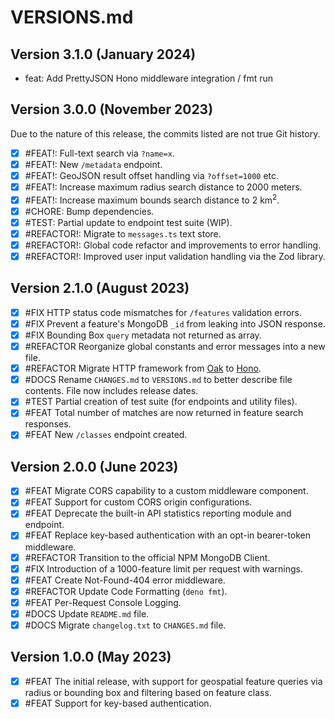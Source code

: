 # VERSIONS.md

## Version 3.1.0 (January 2024)
- feat: Add PrettyJSON Hono middleware integration / fmt run

## Version 3.0.0 (November 2023)
Due to the nature of this release, the commits listed are not true Git history.
- [X] #FEAT!: Full-text search via `?name=x`.
- [X] #FEAT!: New `/metadata` endpoint.
- [X] #FEAT!: GeoJSON result offset handling via `?offset=1000` etc.
- [X] #FEAT!: Increase maximum radius search distance to 2000 meters.
- [X] #FEAT!: Increase maximum bounds search distance to 2 km<sup>2</sup>.
- [X] #CHORE: Bump dependencies.
- [X] #TEST: Partial update to endpoint test suite (WIP).
- [X] #REFACTOR!: Migrate to `messages.ts` text store.
- [X] #REFACTOR!: Global code refactor and improvements to error handling.
- [X] #REFACTOR!: Improved user input validation handling via the Zod library.

## Version 2.1.0 (August 2023)
- [X] #FIX HTTP status code mismatches for `/features` validation errors.
- [X] #FIX Prevent a feature's MongoDB `_id` from leaking into JSON response.
- [X] #FIX Bounding Box `query` metadata not returned as array.
- [X] #REFACTOR Reorganize global constants and error messages into a new file.
- [X] #REFACTOR Migrate HTTP framework from [Oak](https://oakserver.github.io/oak) to [Hono](https://honojs.dev).
- [X] #DOCS Rename `CHANGES.md` to `VERSIONS.md` to better describe file contents. File now includes release dates.
- [X] #TEST Partial creation of test suite (for endpoints and utility files).
- [X] #FEAT Total number of matches are now returned in feature search responses.
- [X] #FEAT New `/classes` endpoint created.

## Version 2.0.0 (June 2023)
- [x] #FEAT Migrate CORS capability to a custom middleware component.
- [x] #FEAT Support for custom CORS origin configurations.
- [x] #FEAT Deprecate the built-in API statistics reporting module and endpoint.
- [x] #FEAT Replace key-based authentication with an opt-in bearer-token middleware.
- [x] #REFACTOR Transition to the official NPM MongoDB Client.
- [x] #FIX Introduction of a 1000-feature limit per request with warnings.
- [x] #FEAT Create Not-Found-404 error middleware.
- [x] #REFACTOR Update Code Formatting (`deno fmt`).
- [x] #FEAT Per-Request Console Logging.
- [x] #DOCS Update `README.md` file.
- [x] #DOCS Migrate `changelog.txt` to `CHANGES.md` file.

## Version 1.0.0 (May 2023)
- [x] #FEAT The initial release, with support for geospatial feature queries via radius or bounding box and filtering based on feature class.
- [x] #FEAT Support for key-based authentication.
